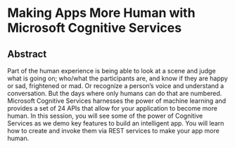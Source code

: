 # Making Apps More Human with Microsoft Cognitive Services

## Abstract
Part of the human experience is being able to look at a scene and judge what is going on; who/what the participants are, and know if they are happy or sad, frightened or mad. Or recognize a person’s voice and understand a conversation. 
But the days where only humans can do that are numbered. Microsoft Cognitive Services harnesses the power of machine learning and provides a set of 24 APIs that allow for your application to become more human. In this session, you will see some of the power of Cognitive Services as we demo key features to build an intelligent app. You will learn how to create and invoke them via REST services to make your app more human.
